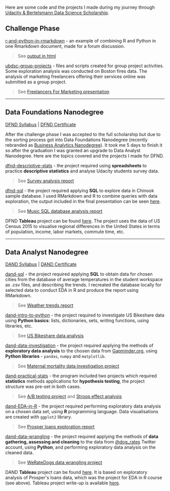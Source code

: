Here are some code and the projects I made during my journey through [Udacity & Bertelsmann Data Science Scholarship](https://www.udacity.com/bertelsmann-data-scholarships). 

## Challenge Phase

[r-and-python-in-rmarkdown](https://github.com/TianaQ/udacity-bertelsmann-ds-challenge/tree/master/0-challenge-phase/r-and-python-in-rmarkdown) - an example of combining R and Python in one Rmarkdown document, made for a forum discussion. 
>See [output in html](https://tianaq.github.io/udacity-bertelsmann-ds-challenge/0-challenge-phase/r-and-python-in-rmarkdown/r_and_python_in_rstudio.html)

[ubdsc-group-projects](https://github.com/TianaQ/ubdsc-group-projects) - files and scripts created for group project activities. Some exploration analysis was conducted on Boston fires data. The analysis of marketing freelancers offering their services online was submitted as a group project.

>See [Freelancers For Marketing presentation](https://github.com/TianaQ/ubdsc-group-projects/blob/master/marketing-freelance/Marketing%20Project.pdf)

---

## Data Foundations Nanodegree

[DFND Syllabus](https://github.com/TianaQ/udacity-bertelsmann-ds-challenge/blob/master/0-challenge-phase/dfnd-syllabus.pdf) | [DFND Certificate](https://confirm.udacity.com/LKPNGKYZ)

After the challenge phase I was accepted to the full scholarship but due to the sorting process got into Data Foundations Nanodegree (recently rebranded as [Business Analytics Nanodegree](https://www.udacity.com/course/business-analytics-nanodegree--nd098)). It took me 5 days to finish it so after the graduation I was granted an upgrade to Data Analyst Nanodegree. Here are the topics covered and the projects I made for DFND.

[dfnd-descriptive-stats](https://github.com/TianaQ/udacity-bertelsmann-ds-challenge/tree/master/1-dfnd-descriptive-stats) - the project required using __spreadsheets__ to practice __descriptive statistics__ and analyse Udacity students survey data. 
>See [Survey analysis report](https://github.com/TianaQ/udacity-bertelsmann-ds-challenge/blob/master/1-dfnd-descriptive-stats/survey__presentation.pdf)


[dfnd-sql](https://github.com/TianaQ/udacity-bertelsmann-ds-challenge/tree/master/2-dfnd-sql) - the project required applying __SQL__ to explore data in Chinook sample database. I used RMarkdown and R to combine queries with data exploration, the output included in the final presentation can be seen [here](https://tianaq.github.io/udacity-bertelsmann-ds-challenge/2-dfnd-sql/project_sql_output.html).
>See [Music SQL database analysis report](https://github.com/TianaQ/udacity-bertelsmann-ds-challenge/blob/master/2-dfnd-sql/Music%20SQL%20Database%20Analysis.pdf)


DFND __Tableau__ project can be found [here](https://public.tableau.com/profile/tatiana.kurilo#!/vizhome/RegionalDifferencesinUSA/RegionalDifferencesintheUSA). The project uses the data of US Census 2015 to visualise regional differences in the United States in terms of population, income, labor markets, commute time, etc.

---

## Data Analyst Nanodegree

[DAND Syllabus](https://github.com/TianaQ/udacity-bertelsmann-ds-challenge/blob/master/0-challenge-phase/dand-syllabus-v7.pdf) | [DAND Certificate](https://confirm.udacity.com/59GCM2E6)

[dand-sql](https://github.com/TianaQ/udacity-bertelsmann-ds-challenge/tree/master/3-dand-sql) - the project required applying __SQL__ to obtain data for chosen cities from the database of average temperatures in the student workspace as .csv files, and describing the trends. I recreated the database locally for selected data to conduct EDA in R and produce the report using RMarkdown.
>See [Weather trends report](https://tianaq.github.io/udacity-bertelsmann-ds-challenge/3-dand-sql/weather_trends.html)
  

[dand-intro-to-python](https://github.com/TianaQ/udacity-bertelsmann-ds-challenge/tree/master/4-dand-intro-to-python) - the project required to investigate US Bikeshare data using __Python basics__: lists, dictionaries, sets, writing functions, using libraries, etc.
>See [US Bikeshare data analysis](https://tianaq.github.io/udacity-bertelsmann-ds-challenge/4-dand-intro-to-python/Bike_Share_Analysis.html)
  

[dand-data-investigation](https://github.com/TianaQ/udacity-bertelsmann-ds-challenge/tree/master/5-dand-data-investigation) - the project required applying the methods of __exploratory data analysis__ to the chosen data from [Gapminder.org](https://www.gapminder.org/), using __Python libraries__ - `pandas`, `numpy` and `matplotlib`. 
>See [Maternal mortality data investigation project](https://tianaq.github.io/udacity-bertelsmann-ds-challenge/5-dand-data-investigation/Investigate_a_Dataset.html)


[dand-practical-stats](https://github.com/TianaQ/udacity-bertelsmann-ds-challenge/tree/master/6-dand-practical-stats) - the program included two projects which required __statistics__ methods applications for __hypothesis testing__, the project structure was pre-set in both cases.
>See [A/B testing project](https://tianaq.github.io/udacity-bertelsmann-ds-challenge/6-dand-practical-stats/AB_testing.html) and [Stroop effect analysis](https://tianaq.github.io/udacity-bertelsmann-ds-challenge/6-dand-practical-stats/perceptual_phenomenon.html)


[dand-EDA-in-R](https://github.com/TianaQ/udacity-bertelsmann-ds-challenge/tree/master/7-dand-eda-in-r) - the project required performing exploratory data analysis on a chosen data set, using __R__ programming language. Data visualisations are created with `ggplot2` library.
>See [Prosper loans exploration report](https://tianaq.github.io/udacity-bertelsmann-ds-challenge/7-dand-eda-in-r/prosper_loans.html)
  

[dand-data-wrangling](https://github.com/TianaQ/udacity-bertelsmann-ds-challenge/tree/master/8-dand-data-wrangling) - the project required applying the methods of __data gathering, assessing and cleaning__ to the data from [@dog_rates](https://twitter.com/dog_rates) Twitter account, using __Python__, and performing exploratory data analysis on the cleaned data. 
> See [WeRateDogs data wrangling project](https://tianaq.github.io/udacity-bertelsmann-ds-challenge/8-dand-data-wrangling/wrangle_act.html)
  

DAND __Tableau__ project can be found [here](https://public.tableau.com/views/ProsperLoansDataVizProject/FinalStory). It is based on exploratory analysis of Prosper's loans data, which was the project for EDA in R course (see above). Tableau project write-up is available [here](https://tianaq.github.io/udacity-bertelsmann-ds-challenge/9-dand-data-storytelling/Tableau_Story.html).